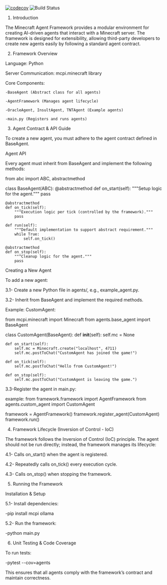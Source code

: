 [![codecov](https://codecov.io/gh/avarebiri/mcframework/branch/main/graph/badge.svg)](https://codecov.io/gh/avarebiri/mcframework)
![Build Status](https://github.com/avarebiri/mcframework/actions/workflows/main.yml/badge.svg)


1. Introduction

The Minecraft Agent Framework provides a modular environment for creating AI-driven agents that interact with a Minecraft server. The framework is designed for extensibility, allowing third-party developers to create new agents easily by following a standard agent contract.

2. Framework Overview

Language: Python

Server Communication: mcpi.minecraft library

Core Components:

	-BaseAgent (Abstract class for all agents)

	-AgentFramework (Manages agent lifecycle)

	-OracleAgent, InsultAgent, TNTAgent (Example agents)

	-main.py (Registers and runs agents)

3. Agent Contract & API Guide

To create a new agent, you must adhere to the agent contract defined in BaseAgent.

Agent API

Every agent must inherit from BaseAgent and implement the following methods:

from abc import ABC, abstractmethod

class BaseAgent(ABC):
    @abstractmethod
    def on_start(self):
        """Setup logic for the agent."""
        pass

    @abstractmethod
    def on_tick(self):
        """Execution logic per tick (controlled by the framework)."""
        pass

    def run(self):
        """Default implementation to support abstract requirement."""
        while True:
            self.on_tick()

    @abstractmethod
    def on_stop(self):
        """Cleanup logic for the agent."""
        pass
        
Creating a New Agent

To add a new agent:

3.1- Create a new Python file in agents/, e.g., example_agent.py.

3.2- Inherit from BaseAgent and implement the required methods.

Example: CustomAgent:

from mcpi.minecraft import Minecraft
from agents.base_agent import BaseAgent

class CustomAgent(BaseAgent):
    def __init__(self):
        self.mc = None

    def on_start(self):
        self.mc = Minecraft.create("localhost", 4711)
        self.mc.postToChat("CustomAgent has joined the game!")

    def on_tick(self):
        self.mc.postToChat("Hello from CustomAgent!")

    def on_stop(self):
        self.mc.postToChat("CustomAgent is leaving the game.")
       
3.3-Register the agent in main.py:

example:
from framework.framework import AgentFramework
from agents.custom_agent import CustomAgent

framework = AgentFramework()
framework.register_agent(CustomAgent)
framework.run()
        
4. Framework Lifecycle (Inversion of Control - IoC)

The framework follows the Inversion of Control (IoC) principle. The agent should not be run directly; instead, the framework manages its lifecycle:

4.1- Calls on_start() when the agent is registered.

4.2- Repeatedly calls on_tick() every execution cycle.

4.3- Calls on_stop() when stopping the framework.


5. Running the Framework

Installation & Setup

5.1- Install dependencies:

-pip install mcpi ollama

5.2- Run the framework:

-python main.py

6. Unit Testing & Code Coverage

To run tests:

-pytest --cov=agents

This ensures that all agents comply with the framework’s contract and maintain correctness.
